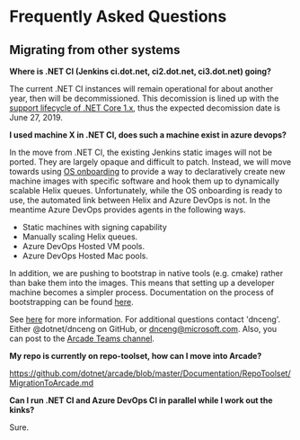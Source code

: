 # Frequently Asked Questions

## Migrating from other systems

**Where is .NET CI (Jenkins ci.dot.net, ci2.dot.net, ci3.dot.net) going?**

The current .NET CI instances will remain operational for about another year,
then will be decommissioned.  This decomission is lined up with the [support
lifecycle of .NET Core 1.x](https://www.microsoft.com/net/support/policy),
thus the expected decomission date is June 27, 2019.

**I used machine X in .NET CI, does such a machine exist in azure devops?**

In the move from .NET CI, the existing Jenkins static images will not be
ported.  They are largely opaque and difficult to patch.  Instead, we will
move towards using [OS
onboarding](https://dev.azure.com/dnceng/internal/_git/dotnet-helix-machines?path=%2FREADME.md&version=GBmaster)
to provide a way to declaratively create new machine images with specific
software and hook them up to dynamically scalable Helix queues. Unfortunately,
while the OS onboarding is ready to use, the automated link between Helix and
Azure DevOps is not. In the meantime Azure DevOps provides agents in the
following ways.

- Static machines with signing capability
- Manually scaling Helix queues.
- Azure DevOps Hosted VM pools.
- Azure DevOps Hosted Mac pools.

In addition, we are pushing to bootstrap in native tools (e.g. cmake) rather
than bake them into the images.  This means that setting up a developer
machine becomes a simpler process.  Documentation on the process of
bootstrapping can be found [here](./NativeToolBootstrapping.md).

See [here](AzureDevOps/AzureDevOpsOnboarding.md#agent-queues) for more information. For
additional questions contact 'dnceng'. Either @dotnet/dnceng on GitHub, or
dnceng@microsoft.com.  Also, you can post to the [Arcade Teams channel](https://teams.microsoft.com/l/channel/19%3acf9dc0ac9753432dbac4023239a9965f%40thread.skype/Arcade?groupId=147df318-61de-4f04-8f7b-ecd328c256bb&tenantId=72f988bf-86f1-41af-91ab-2d7cd011db47).

**My repo is currently on repo-toolset, how can I move into Arcade?**

https://github.com/dotnet/arcade/blob/master/Documentation/RepoToolset/MigrationToArcade.md

**Can I run .NET CI and Azure DevOps CI in parallel while I work out the
  kinks?**

Sure.
